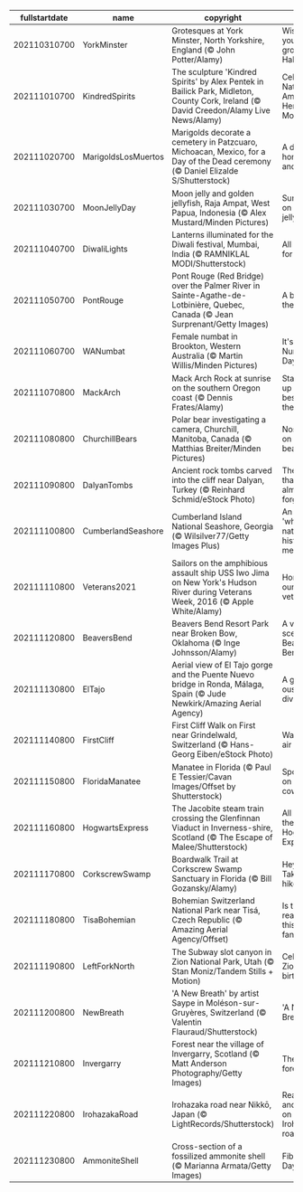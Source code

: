 |fullstartdate|name|copyright|title|image|
|--|--|--|--|--|
202110310700|YorkMinster|Grotesques at York Minster, North Yorkshire, England (© John Potter/Alamy)|Wishing you a grotesque Halloween|![](/en-US/2021/11/202110310700YorkMinster.jpg)|
202111010700|KindredSpirits|The sculpture 'Kindred Spirits' by Alex Pentek in Bailick Park, Midleton, County Cork, Ireland (© David Creedon/Alamy Live News/Alamy)|Celebrating Native American Heritage Month|![](/en-US/2021/11/202111010700KindredSpirits.jpg)|
202111020700|MarigoldsLosMuertos|Marigolds decorate a cemetery in Patzcuaro, Michoacan, Mexico, for a Day of the Dead ceremony (© Daniel Elizalde S/Shutterstock)|A day to honor the ancestors|![](/en-US/2021/11/202111020700MarigoldsLosMuertos.jpg)|
202111030700|MoonJellyDay|Moon jelly and golden jellyfish, Raja Ampat, West Papua, Indonesia (© Alex Mustard/Minden Pictures)|Sunshine on a moon jelly|![](/en-US/2021/11/202111030700MoonJellyDay.jpg)|
202111040700|DiwaliLights|Lanterns illuminated for the Diwali festival, Mumbai, India (© RAMNIKLAL MODI/Shutterstock)|All aglow for Diwali|![](/en-US/2021/11/202111040700DiwaliLights.jpg)|
202111050700|PontRouge|Pont Rouge (Red Bridge) over the Palmer River in Sainte-Agathe-de-Lotbinière, Quebec, Canada (© Jean Surprenant/Getty Images)|A bridge to the past|![](/en-US/2021/11/202111050700PontRouge.jpg)|
202111060700|WANumbat|Female numbat in Brookton, Western Australia (© Martin Willis/Minden Pictures)|It's World Numbat Day!|![](/en-US/2021/11/202111060700WANumbat.jpg)|
202111070800|MackArch|Mack Arch Rock at sunrise on the southern Oregon coast (© Dennis Frates/Alamy)|Stacking up with the best of them|![](/en-US/2021/11/202111070800MackArch.jpg)|
202111080800|ChurchillBears|Polar bear investigating a camera, Churchill, Manitoba, Canada (© Matthias Breiter/Minden Pictures)|Nosing in on a polar bear pair|![](/en-US/2021/11/202111080800ChurchillBears.jpg)|
202111090800|DalyanTombs|Ancient rock tombs carved into the cliff near Dalyan, Turkey (© Reinhard Schmid/eStock Photo)|The land that time almost forgot|![](/en-US/2021/11/202111090800DalyanTombs.jpg)|
202111100800|CumberlandSeashore|Cumberland Island National Seashore, Georgia (© Wilsilver77/Getty Images Plus)|An island 'where nature and history meet'|![](/en-US/2021/11/202111100800CumberlandSeashore.jpg)|
202111110800|Veterans2021|Sailors on the amphibious assault ship USS Iwo Jima on New York's Hudson River during Veterans Week, 2016 (© Apple White/Alamy)|Honoring our veterans|![](/en-US/2021/11/202111110800Veterans2021.jpg)|
202111120800|BeaversBend|Beavers Bend Resort Park near Broken Bow, Oklahoma (© Inge Johnsson/Alamy)|A vivid scene from Beavers Bend|![](/en-US/2021/11/202111120800BeaversBend.jpg)|
202111130800|ElTajo|Aerial view of El Tajo gorge and the Puente Nuevo bridge in Ronda, Málaga, Spain (© Jude Newkirk/Amazing Aerial Agency)|A gorge-ous town divided|![](/en-US/2021/11/202111130800ElTajo.jpg)|
202111140800|FirstCliff|First Cliff Walk on First near Grindelwald, Switzerland (© Hans-Georg Eiben/eStock Photo)|Walking on air|![](/en-US/2021/11/202111140800FirstCliff.jpg)|
202111150800|FloridaManatee|Manatee in Florida (© Paul E Tessier/Cavan Images/Offset by Shutterstock)|Spotlight on the 'sea cow'|![](/en-US/2021/11/202111150800FloridaManatee.jpg)|
202111160800|HogwartsExpress|The Jacobite steam train crossing the Glenfinnan Viaduct in Inverness-shire, Scotland (© The Escape of Malee/Shutterstock)|All aboard the Hogwarts Express|![](/en-US/2021/11/202111160800HogwartsExpress.jpg)|
202111170800|CorkscrewSwamp|Boardwalk Trail at Corkscrew Swamp Sanctuary in Florida (© Bill Gozansky/Alamy)|Hey you: Take a hike!|![](/en-US/2021/11/202111170800CorkscrewSwamp.jpg)|
202111180800|TisaBohemian|Bohemian Switzerland National Park near Tisá, Czech Republic (© Amazing Aerial Agency/Offset)|Is this the real leaf? Is this just fantasy?|![](/en-US/2021/11/202111180800TisaBohemian.jpg)|
202111190800|LeftForkNorth|The Subway slot canyon in Zion National Park, Utah (© Stan Moniz/Tandem Stills + Motion)|Celebrating Zion's birthday|![](/en-US/2021/11/202111190800LeftForkNorth.jpg)|
202111200800|NewBreath|'A New Breath' by artist Saype in Moléson-sur-Gruyères, Switzerland (© Valentin Flauraud/Shutterstock)|'A New Breath'|![](/en-US/2021/11/202111200800NewBreath.jpg)|
202111210800|Invergarry|Forest near the village of Invergarry, Scotland (© Matt Anderson Photography/Getty Images)|The frosted forest|![](/en-US/2021/11/202111210800Invergarry.jpg)|
202111220800|IrohazakaRoad|Irohazaka road near Nikkō, Japan (© LightRecords/Shutterstock)|Reading and riding on Irohazaka road|![](/en-US/2021/11/202111220800IrohazakaRoad.jpg)|
202111230800|AmmoniteShell|Cross-section of a fossilized ammonite shell (© Marianna Armata/Getty Images)|Fibonacci Day|![](/en-US/2021/11/202111230800AmmoniteShell.jpg)|
